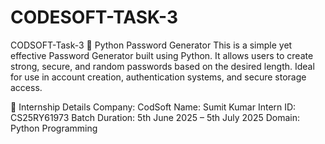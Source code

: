 # CODESOFT-TASK-3
CODSOFT-Task-3
🔐 Python Password Generator
This is a simple yet effective Password Generator built using Python. It allows users to create strong, secure, and random passwords based on the desired length. Ideal for use in account creation, authentication systems, and secure storage access.

📌 Internship Details
Company: CodSoft
Name: Sumit Kumar
Intern ID: CS25RY61973
Batch Duration: 5th June 2025 – 5th July 2025
Domain: Python Programming
